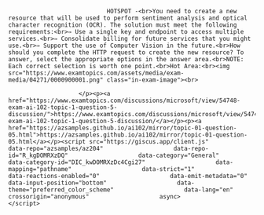 <p class="card-text">
							
								HOTSPOT -<br>You need to create a new resource that will be used to perform sentiment analysis and optical character recognition (OCR). The solution must meet the following requirements:<br>✑ Use a single key and endpoint to access multiple services.<br>✑ Consolidate billing for future services that you might use.<br>✑ Support the use of Computer Vision in the future.<br>How should you complete the HTTP request to create the new resource? To answer, select the appropriate options in the answer area.<br>NOTE: Each correct selection is worth one point.<br>Hot Area:<br><img src="https://www.examtopics.com/assets/media/exam-media/04271/0000900001.png" class="in-exam-image"><br>
							
						</p><p><a href="https://www.examtopics.com/discussions/microsoft/view/54748-exam-ai-102-topic-1-question-5-discussion/">https://www.examtopics.com/discussions/microsoft/view/54748-exam-ai-102-topic-1-question-5-discussion/</a></p><p><a href="https://azsamples.github.io/ai102/mirror/topic-01-question-05.html">https://azsamples.github.io/ai102/mirror/topic-01-question-05.html</a></p><script src="https://giscus.app/client.js"                    data-repo="azsamples/az204"                    data-repo-id="R_kgDOMRXzDQ"                    data-category="General"                    data-category-id="DIC_kwDOMRXzDc4Cgi27"                    data-mapping="pathname"                    data-strict="1"                    data-reactions-enabled="0"                    data-emit-metadata="0"                    data-input-position="bottom"                    data-theme="preferred_color_scheme"                    data-lang="en"                    crossorigin="anonymous"                    async>                    </script>